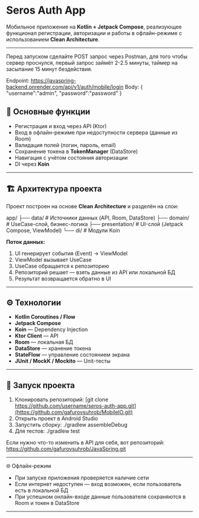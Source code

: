 # Seros Auth App

Мобильное приложение на **Kotlin + Jetpack Compose**, реализующее функционал регистрации, авторизации и работы в офлайн-режиме с использованием **Clean Architecture**.

---

Перед запуском сделайте POST запрос через Postman, для того чтобы сервер проснулся, первый запрос займёт 2-2.5 минуты, таймер на засыпание 15 минут бездействия.

Endpoint: https://javaspring-backend.onrender.com/api/v1/auth/mobile/login
Body:
{
    "username":"admin",
    "password":"password"
}

## 📌 Основные функции

- Регистрация и вход через API (Ktor)
- Вход в офлайн-режиме при недоступности сервера (данные из Room)
- Валидация полей (логин, пароль, email)
- Сохранение токена в **TokenManager** (DataStore)
- Навигация с учётом состояния авторизации
- DI через **Koin**

---

## 🏗 Архитектура проекта

Проект построен на основе **Clean Architecture** и разделён на слои:

app/
├── data/ # Источники данных (API, Room, DataStore)
├── domain/ # UseCase-слой, бизнес-логика
├── presentation/ # UI-слой (Jetpack Compose, ViewModel)
└── di/ # Модули Koin


**Поток данных:**
1. UI генерирует события (Event) → ViewModel
2. ViewModel вызывает UseCase
3. UseCase обращается к репозиторию
4. Репозиторий решает — взять данные из API или локальной БД
5. Результат возвращается обратно в UI

---

## ⚙️ Технологии

- **Kotlin Coroutines / Flow**
- **Jetpack Compose**
- **Koin** — Dependency Injection
- **Ktor Client** — API
- **Room** — локальная БД
- **DataStore** — хранение токена
- **StateFlow** — управление состоянием экрана
- **JUnit / MockK / Mockito** — Unit-тесты

---

## 🚀 Запуск проекта

1. Клонировать репозиторий:
   [git clone https://github.com/username/seros-auth-app.git](https://github.com/gafurovsuhrob/MobileIO.git)
2. Открыть проект в Android Studio
3. Запустить сборку:
  ./gradlew assembleDebug
4. Для тестов:
  ./gradlew test

Если нужно что-то изменить в API для себя, вот репозиторий: https://github.com/gafurovsuhrob/JavaSpring.git 

---

🌐 Офлайн-режим
- При запуске приложения проверяется наличие сети
- Если интернет недоступен — вход возможен, если пользователь есть в локальной БД
- При успешном онлайн-входе данные пользователя сохраняются в Room и токен в DataStore

---
